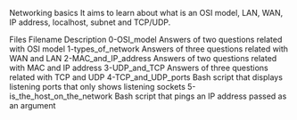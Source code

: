 Networking basics
It aims to learn about what is an OSI model, LAN, WAN, IP address, localhost, subnet and TCP/UDP.

Files
Filename	Description
0-OSI_model	Answers of two questions related with OSI model
1-types_of_network	Answers of three questions related with WAN and LAN
2-MAC_and_IP_address	Answers of two questions related with MAC and IP address
3-UDP_and_TCP	Answers of three questions related with TCP and UDP
4-TCP_and_UDP_ports	Bash script that displays listening ports that only shows listening sockets
5-is_the_host_on_the_network	Bash script that pings an IP address passed as an argument
